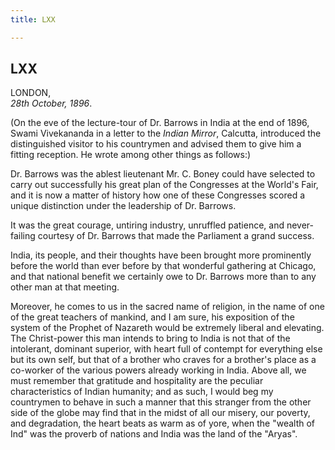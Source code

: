 ```yaml
---
title: LXX

---
```





  



## LXX

LONDON,  
*28th October, 1896*.

(On the eve of the lecture-tour of Dr. Barrows in India at the end of
1896, Swami Vivekananda in a letter to the *Indian Mirror*, Calcutta,
introduced the distinguished visitor to his countrymen and advised them
to give him a fitting reception. He wrote among other things as
follows:)

Dr. Barrows was the ablest lieutenant Mr. C. Boney could have selected
to carry out successfully his great plan of the Congresses at the
World's Fair, and it is now a matter of history how one of these
Congresses scored a unique distinction under the leadership of Dr.
Barrows.

It was the great courage, untiring industry, unruffled patience, and
never-failing courtesy of Dr. Barrows that made the Parliament a grand
success.

India, its people, and their thoughts have been brought more prominently
before the world than ever before by that wonderful gathering at
Chicago, and that national benefit we certainly owe to Dr. Barrows more
than to any other man at that meeting.

Moreover, he comes to us in the sacred name of religion, in the name of
one of the great teachers of mankind, and I am sure, his exposition of
the system of the Prophet of Nazareth would be extremely liberal and
elevating. The Christ-power this man intends to bring to India is not
that of the intolerant, dominant superior, with heart full of contempt
for everything else but its own self, but that of a brother who craves
for a brother's place as a co-worker of the various powers already
working in India. Above all, we must remember that gratitude and
hospitality are the peculiar characteristics of Indian humanity; and as
such, I would beg my countrymen to behave in such a manner that this
stranger from the other side of the globe may find that in the midst of
all our misery, our poverty, and degradation, the heart beats as warm as
of yore, when the "wealth of Ind" was the proverb of nations and India
was the land of the "Aryas".


